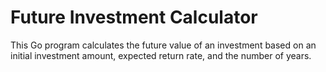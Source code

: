# Future Investment Calculator

This Go program calculates the future value of an investment based on an initial investment amount, expected return rate, and the number of years.

